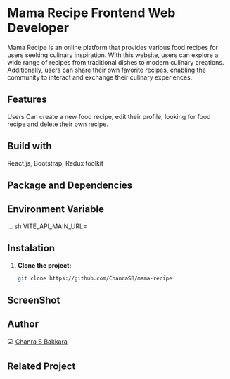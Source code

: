 # Mama Recipe Frontend Web Developer
Mama Recipe is an online platform that provides various food recipes for users seeking culinary inspiration. With this website, users can explore a wide range of recipes from traditional dishes to modern culinary creations. Additionally, users can share their own favorite recipes, enabling the community to interact and exchange their culinary experiences.

## Features
Users Can create a new food recipe, edit their profile, looking for food recipe and delete their own recipe.

## Build with
React.js, Bootstrap, Redux toolkit

## Package and Dependencies

## Environment Variable
... sh
VITE_API_MAIN_URL=

## Instalation
1. **Clone the project:**
   ```sh
   git clone https://github.com/ChanraSB/mama-recipe


## ScreenShot

## Author
💻 [Chanra S Bakkara](https://github.com/ChanraSB)

## Related Project



